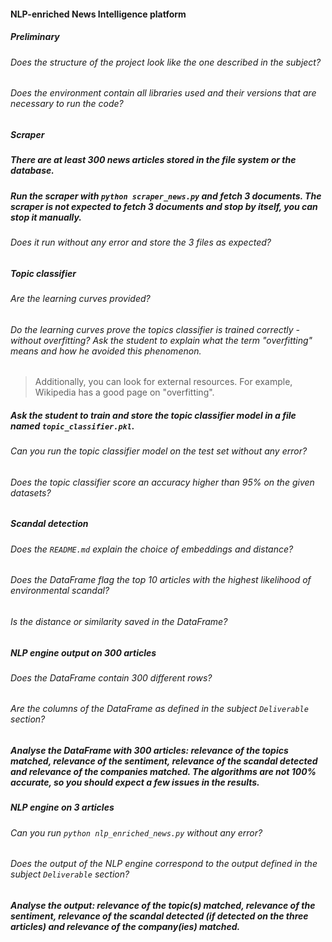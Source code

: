 #### NLP-enriched News Intelligence platform

##### Preliminary

###### Does the structure of the project look like the one described in the subject?

###### Does the environment contain all libraries used and their versions that are necessary to run the code?

##### Scraper

##### There are at least 300 news articles stored in the file system or the database.

##### Run the scraper with `python scraper_news.py` and fetch 3 documents. The scraper is not expected to fetch 3 documents and stop by itself, you can stop it manually.

###### Does it run without any error and store the 3 files as expected?

##### Topic classifier

###### Are the learning curves provided?

###### Do the learning curves prove the topics classifier is trained correctly - without overfitting? Ask the student to explain what the term "overfitting" means and how he avoided this phenomenon.

> Additionally, you can look for external resources. For example, Wikipedia has a good page on "overfitting".

##### Ask the student to train and store the topic classifier model in a file named `topic_classifier.pkl`.

###### Can you run the topic classifier model on the test set without any error?

###### Does the topic classifier score an accuracy higher than 95% on the given datasets?

##### Scandal detection

###### Does the `README.md` explain the choice of embeddings and distance?

###### Does the DataFrame flag the top 10 articles with the highest likelihood of environmental scandal?

###### Is the distance or similarity saved in the DataFrame?

##### NLP engine output on 300 articles

###### Does the DataFrame contain 300 different rows?

###### Are the columns of the DataFrame as defined in the subject `Deliverable` section?

##### Analyse the DataFrame with 300 articles: relevance of the topics matched, relevance of the sentiment, relevance of the scandal detected and relevance of the companies matched. The algorithms are not 100% accurate, so you should expect a few issues in the results.

##### NLP engine on 3 articles

###### Can you run `python nlp_enriched_news.py` without any error?

###### Does the output of the NLP engine correspond to the output defined in the subject `Deliverable` section?

##### Analyse the output: relevance of the topic(s) matched, relevance of the sentiment, relevance of the scandal detected (if detected on the three articles) and relevance of the company(ies) matched.
